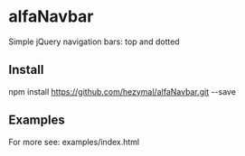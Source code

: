 # alfaNavbar

Simple jQuery navigation bars: top and dotted


## Install

npm install https://github.com/hezymal/alfaNavbar.git --save


## Examples

For more see: examples/index.html